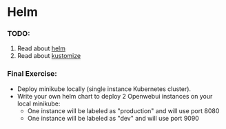 # Helm

### TODO:

1. Read about [helm](https://letmegooglethat.com/?q=helm)
2. Read about [kustomize](https://kustomize.io/) 

### Final Exercise:
- Deploy minikube locally (single instance Kubernetes cluster).
- Write your own helm chart to deploy 2 Openwebui instances on your local minikube: 
    - One instance will be labeled as "production" and will use port 8080
    - One instance will be labeled as "dev" and will use port 9090

